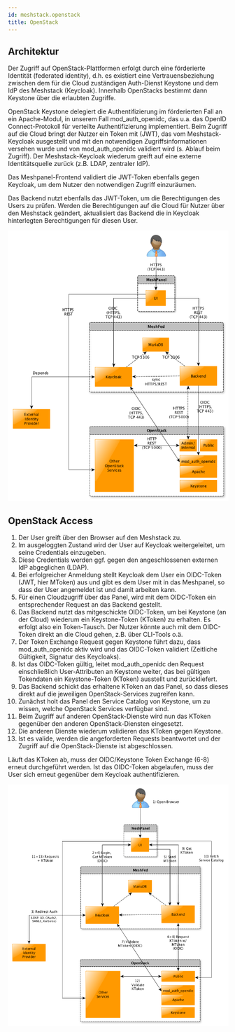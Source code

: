 ```yaml
---
id: meshstack.openstack
title: OpenStack
---
```


## Architektur

Der Zugriff auf OpenStack-Plattformen erfolgt durch eine förderierte Identität (federated identity), d.h. es existiert eine Vertrauensbeziehung zwischen dem für die Cloud zuständigen Auth-Dienst Keystone und dem IdP des Meshstack (Keycloak). Innerhalb OpenStacks bestimmt dann Keystone über die erlaubten Zugriffe.

OpenStack Keystone delegiert die Authentifizierung im förderierten Fall an ein Apache-Modul, in unserem Fall mod_auth_openidc, das u.a. das OpenID Connect-Protokoll für verteilte Authentifizierung implementiert. Beim Zugriff auf die Cloud bringt der Nutzer ein Token mit (JWT), das vom Meshstack-Keycloak ausgestellt und mit den notwendigen Zugriffsinformationen versehen wurde und von mod_auth_openidc validiert wird (s. Ablauf beim Zugriff). Der Meshstack-Keycloak wiederum greift auf eine externe Identitätsquelle zurück (z.B. LDAP, zentraler IdP).

Das Meshpanel-Frontend validiert die JWT-Token ebenfalls gegen Keycloak, um dem Nutzer den notwendigen Zugriff einzuräumen.

Das Backend nutzt ebenfalls das JWT-Token, um die Berechtigungen des Users zu prüfen. Werden die Berechtigungen auf die Cloud für Nutzer über den Meshstack geändert, aktualisiert das Backend die in Keycloak hinterlegten Berechtigungen für diesen User.

![OpenStack Architecture](assets/os-architecture.png)

## OpenStack Access

1. Der User greift über den Browser auf den Meshstack zu.
2. Im ausgeloggten Zustand wird der User auf Keycloak weitergeleitet, um seine Credentials einzugeben.
3. Diese Credentials werden ggf. gegen den angeschlossenen externen IdP abgeglichen (LDAP).
4. Bei erfolgreicher Anmeldung stellt Keycloak dem User ein OIDC-Token (JWT, hier MToken) aus und gibt es dem User mit in das Meshpanel, so dass der User angemeldet ist und damit arbeiten kann.
5. Für einen Cloudzugriff über das Panel, wird mit dem OIDC-Token ein entsprechender Request an das Backend gestellt.
6. Das Backend nutzt das mitgeschickte OIDC-Token, um bei Keystone (an der Cloud) wiederum ein Keystone-Token (KToken) zu erhalten. Es erfolgt also ein Token-Tausch. Der Nutzer könnte auch mit dem OIDC-Token direkt an die Cloud gehen, z.B. über CLI-Tools o.ä.
7. Der Token Exchange Request gegen Keystone führt dazu, dass mod_auth_openidc aktiv wird und das OIDC-Token validiert (Zeitliche Gültigkeit, Signatur des Keycloaks).
8. Ist das OIDC-Token gültig, leitet mod_auth_openidc den Request einschließlich User-Attributen an Keystone weiter, das bei gültigen Tokendaten ein Keystone-Token (KToken) ausstellt und zurückliefert.
9. Das Backend schickt das erhaltene KToken an das Panel, so dass dieses direkt auf die jeweiligen OpenStack-Services zugreifen kann.
10. Zunächst holt das Panel den Service Catalog von Keystone, um zu wissen, welche OpenStack Services verfügbar sind.
11. Beim Zugriff auf anderen OpenStack-Dienste wird nun das KToken gegenüber den anderen OpenStack-Diensten eingesetzt.
12. Die anderen Dienste wiederum validieren das KToken gegen Keystone.
13. Ist es valide, werden die angeforderten Requests beantwortet und der Zugriff auf die OpenStack-Dienste ist abgeschlossen.

Läuft das KToken ab, muss der OIDC/Keystone Token Exchange (6-8) erneut durchgeführt werden. Ist das OIDC-Token abgelaufen, muss der User sich erneut gegenüber dem Keycloak authentifizieren.

![OpenStack Communication](assets/os-communication.png)
